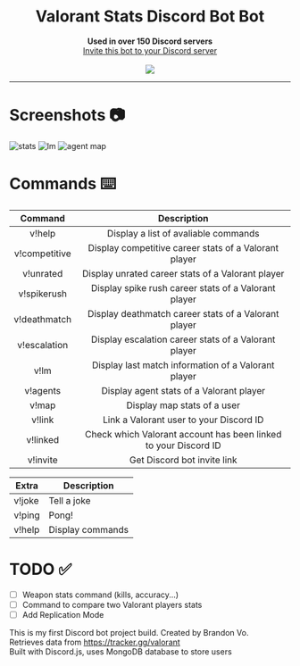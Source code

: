 <h1 align="center">Valorant Stats Discord Bot Bot</h1>
<p align="center">
  <b>Used in over 150 Discord servers</b><br>
  <a href="https://discord.com/api/oauth2/authorize?client_id=833535533287866398&permissions=2417093728&scope=bot">Invite this bot to your Discord server</a> 
  <br><br>
  <img src="https://static.wikia.nocookie.net/valorant/images/b/b5/Precision_Spray.gif/revision/latest/scale-to-width-down/250?cb=20210110011244">
</p>

---
# Screenshots 📷
![stats](https://user-images.githubusercontent.com/76707560/119845265-1d139200-bed7-11eb-8d21-3beecb9adc8d.png)
![lm](https://user-images.githubusercontent.com/76707560/119845365-3288bc00-bed7-11eb-85d0-3181e29a505f.png)
![agent map](https://user-images.githubusercontent.com/76707560/119845272-1edd5580-bed7-11eb-9f41-e80c5e1893c1.png)



# Commands ⌨️
| Command        | Description    | 
| :-----------: | :--------: | 
| v!help      | Display a list of avaliable commands      | 
| v!competitive    | Display competitive career stats of a Valorant player | 
| v!unrated     | Display unrated career stats of a Valorant player | 
| v!spikerush    | Display spike rush career stats of a Valorant player | 
| v!deathmatch    | Display deathmatch career stats of a Valorant player | 
| v!escalation    | Display escalation career stats of a Valorant player | 
| v!lm      | Display last match information of a Valorant player |  
| v!agents  | Display agent stats of a Valorant player |
| v!map     | Display map stats of a user |
| v!link | Link a Valorant user to your Discord ID    |
| v!linked | Check which Valorant account has been linked to your Discord ID    |
| v!invite | Get Discord bot invite link |

| Extra        | Description    | 
| ------------- |-------------| 
| v!joke      | Tell a joke      | 
| v!ping      | Pong!             | 
| v!help      | Display commands   |

# TODO ✅
- [ ] Weapon stats command (kills, accuracy...)
- [ ] Command to compare two Valorant players stats
- [ ] Add Replication Mode

This is my first Discord bot project build. Created by Brandon Vo.  
Retrieves data from https://tracker.gg/valorant  
Built with Discord.js, uses MongoDB database to store users

